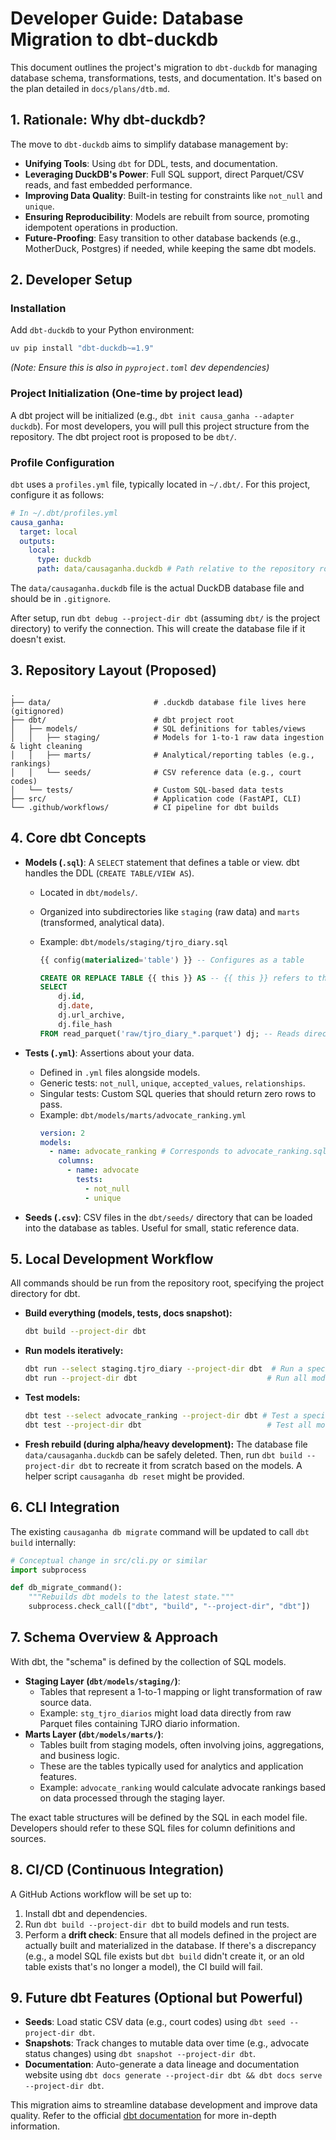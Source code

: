 # Developer Guide: Database Migration to dbt-duckdb

This document outlines the project's migration to `dbt-duckdb` for managing database schema, transformations, tests, and documentation. It's based on the plan detailed in `docs/plans/dtb.md`.

## 1. Rationale: Why dbt-duckdb?

The move to `dbt-duckdb` aims to simplify database management by:

- **Unifying Tools**: Using `dbt` for DDL, tests, and documentation.
- **Leveraging DuckDB's Power**: Full SQL support, direct Parquet/CSV reads, and fast embedded performance.
- **Improving Data Quality**: Built-in testing for constraints like `not_null` and `unique`.
- **Ensuring Reproducibility**: Models are rebuilt from source, promoting idempotent operations in production.
- **Future-Proofing**: Easy transition to other database backends (e.g., MotherDuck, Postgres) if needed, while keeping the same dbt models.

## 2. Developer Setup

### Installation

Add `dbt-duckdb` to your Python environment:

```bash
uv pip install "dbt-duckdb~=1.9"
```

_(Note: Ensure this is also in `pyproject.toml` dev dependencies)_

### Project Initialization (One-time by project lead)

A dbt project will be initialized (e.g., `dbt init causa_ganha --adapter duckdb`). For most developers, you will pull this project structure from the repository. The dbt project root is proposed to be `dbt/`.

### Profile Configuration

`dbt` uses a `profiles.yml` file, typically located in `~/.dbt/`. For this project, configure it as follows:

```yaml
# In ~/.dbt/profiles.yml
causa_ganha:
  target: local
  outputs:
    local:
      type: duckdb
      path: data/causaganha.duckdb # Path relative to the repository root
```

The `data/causaganha.duckdb` file is the actual DuckDB database file and should be in `.gitignore`.

After setup, run `dbt debug --project-dir dbt` (assuming `dbt/` is the project directory) to verify the connection. This will create the database file if it doesn't exist.

## 3. Repository Layout (Proposed)

```
.
├── data/                       # .duckdb database file lives here (gitignored)
├── dbt/                        # dbt project root
│   ├── models/                 # SQL definitions for tables/views
│   │   ├── staging/            # Models for 1-to-1 raw data ingestion & light cleaning
│   │   ├── marts/              # Analytical/reporting tables (e.g., rankings)
│   │   └── seeds/              # CSV reference data (e.g., court codes)
│   └── tests/                  # Custom SQL-based data tests
├── src/                        # Application code (FastAPI, CLI)
└── .github/workflows/          # CI pipeline for dbt builds
```

## 4. Core dbt Concepts

- **Models (`.sql`)**: A `SELECT` statement that defines a table or view. dbt handles the DDL (`CREATE TABLE/VIEW AS`).
  - Located in `dbt/models/`.
  - Organized into subdirectories like `staging` (raw data) and `marts` (transformed, analytical data).
  - Example: `dbt/models/staging/tjro_diary.sql`

    ```sql
    {{ config(materialized='table') }} -- Configures as a table

    CREATE OR REPLACE TABLE {{ this }} AS -- {{ this }} refers to the model itself
    SELECT
        dj.id,
        dj.date,
        dj.url_archive,
        dj.file_hash
    FROM read_parquet('raw/tjro_diary_*.parquet') dj; -- Reads directly from Parquet
    ```

- **Tests (`.yml`)**: Assertions about your data.
  - Defined in `.yml` files alongside models.
  - Generic tests: `not_null`, `unique`, `accepted_values`, `relationships`.
  - Singular tests: Custom SQL queries that should return zero rows to pass.
  - Example: `dbt/models/marts/advocate_ranking.yml`
    ```yaml
    version: 2
    models:
      - name: advocate_ranking # Corresponds to advocate_ranking.sql
        columns:
          - name: advocate
            tests:
              - not_null
              - unique
    ```
- **Seeds (`.csv`)**: CSV files in the `dbt/seeds/` directory that can be loaded into the database as tables. Useful for small, static reference data.

## 5. Local Development Workflow

All commands should be run from the repository root, specifying the project directory for dbt.

- **Build everything (models, tests, docs snapshot):**
  ```bash
  dbt build --project-dir dbt
  ```
- **Run models iteratively:**
  ```bash
  dbt run --select staging.tjro_diary --project-dir dbt  # Run a specific model
  dbt run --project-dir dbt                             # Run all models
  ```
- **Test models:**
  ```bash
  dbt test --select advocate_ranking --project-dir dbt # Test a specific model
  dbt test --project-dir dbt                            # Test all models
  ```
- **Fresh rebuild (during alpha/heavy development):**
  The database file `data/causaganha.duckdb` can be safely deleted. Then, run `dbt build --project-dir dbt` to recreate it from scratch based on the models. A helper script `causaganha db reset` might be provided.

## 6. CLI Integration

The existing `causaganha db migrate` command will be updated to call `dbt build` internally:

```python
# Conceptual change in src/cli.py or similar
import subprocess

def db_migrate_command():
    """Rebuilds dbt models to the latest state."""
    subprocess.check_call(["dbt", "build", "--project-dir", "dbt"])
```

## 7. Schema Overview & Approach

With dbt, the "schema" is defined by the collection of SQL models.

- **Staging Layer (`dbt/models/staging/`)**:
  - Tables that represent a 1-to-1 mapping or light transformation of raw source data.
  - Example: `stg_tjro_diarios` might load data directly from raw Parquet files containing TJRO diario information.
- **Marts Layer (`dbt/models/marts/`)**:
  - Tables built from staging models, often involving joins, aggregations, and business logic.
  - These are the tables typically used for analytics and application features.
  - Example: `advocate_ranking` would calculate advocate rankings based on data processed through the staging layer.

The exact table structures will be defined by the SQL in each model file. Developers should refer to these SQL files for column definitions and sources.

## 8. CI/CD (Continuous Integration)

A GitHub Actions workflow will be set up to:

1.  Install dbt and dependencies.
2.  Run `dbt build --project-dir dbt` to build models and run tests.
3.  Perform a **drift check**: Ensure that all models defined in the project are actually built and materialized in the database. If there's a discrepancy (e.g., a model SQL file exists but `dbt build` didn't create it, or an old table exists that's no longer a model), the CI build will fail.

## 9. Future dbt Features (Optional but Powerful)

- **Seeds**: Load static CSV data (e.g., court codes) using `dbt seed --project-dir dbt`.
- **Snapshots**: Track changes to mutable data over time (e.g., advocate status changes) using `dbt snapshot --project-dir dbt`.
- **Documentation**: Auto-generate a data lineage and documentation website using `dbt docs generate --project-dir dbt && dbt docs serve --project-dir dbt`.

This migration aims to streamline database development and improve data quality. Refer to the official [dbt documentation](https://docs.getdbt.com/) for more in-depth information.

```

```
